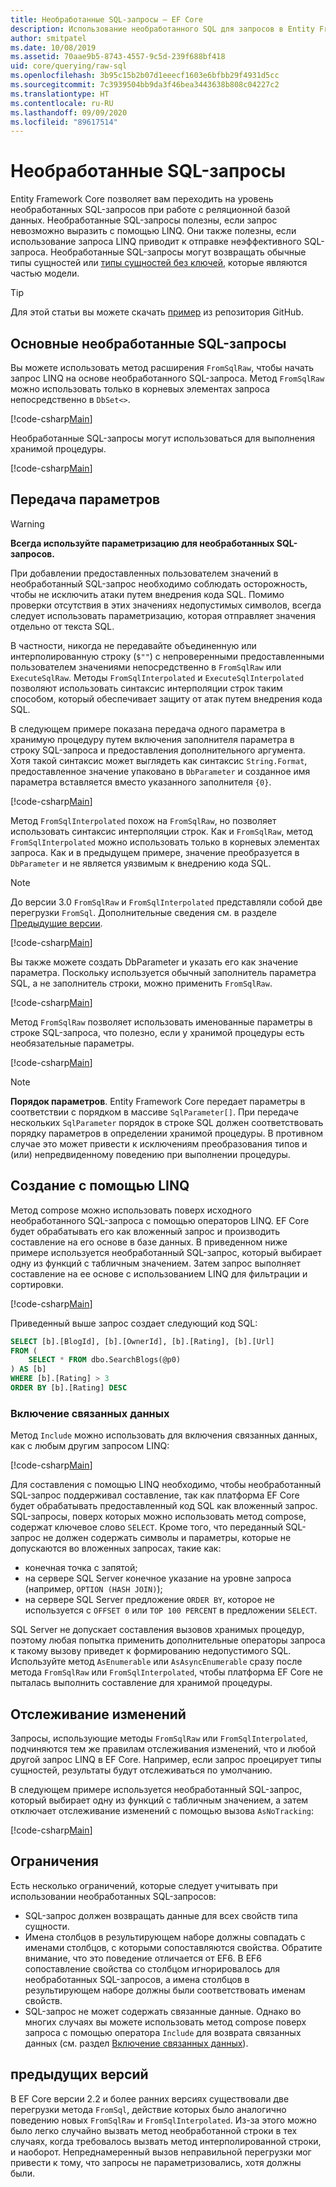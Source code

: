 ```yaml
---
title: Необработанные SQL-запросы — EF Core
description: Использование необработанного SQL для запросов в Entity Framework Core
author: smitpatel
ms.date: 10/08/2019
ms.assetid: 70aae9b5-8743-4557-9c5d-239f688bf418
uid: core/querying/raw-sql
ms.openlocfilehash: 3b95c15b2b07d1eeecf1603e6bfbb29f4931d5cc
ms.sourcegitcommit: 7c3939504bb9da3f46bea3443638b808c04227c2
ms.translationtype: HT
ms.contentlocale: ru-RU
ms.lasthandoff: 09/09/2020
ms.locfileid: "89617514"
---
```

# <a name="raw-sql-queries"></a>Необработанные SQL-запросы

Entity Framework Core позволяет вам переходить на уровень необработанных SQL-запросов при работе с реляционной базой данных. Необработанные SQL-запросы полезны, если запрос невозможно выразить с помощью LINQ. Они также полезны, если использование запроса LINQ приводит к отправке неэффективного SQL-запроса. Необработанные SQL-запросы могут возвращать обычные типы сущностей или [типы сущностей без ключей](xref:core/modeling/keyless-entity-types), которые являются частью модели.

> [!TIP]  
> Для этой статьи вы можете скачать [пример](https://github.com/dotnet/EntityFramework.Docs/tree/master/samples/core/Querying/) из репозитория GitHub.

## <a name="basic-raw-sql-queries"></a>Основные необработанные SQL-запросы

Вы можете использовать метод расширения `FromSqlRaw`, чтобы начать запрос LINQ на основе необработанного SQL-запроса. Метод `FromSqlRaw` можно использовать только в корневых элементах запроса непосредственно в `DbSet<>`.

[!code-csharp[Main](../../../samples/core/Querying/RawSQL/Sample.cs#FromSqlRaw)]

Необработанные SQL-запросы могут использоваться для выполнения хранимой процедуры.

[!code-csharp[Main](../../../samples/core/Querying/RawSQL/Sample.cs#FromSqlRawStoredProcedure)]

## <a name="passing-parameters"></a>Передача параметров

> [!WARNING]
> **Всегда используйте параметризацию для необработанных SQL-запросов.**
>
> При добавлении предоставленных пользователем значений в необработанный SQL-запрос необходимо соблюдать осторожность, чтобы не исключить атаки путем внедрения кода SQL. Помимо проверки отсутствия в этих значениях недопустимых символов, всегда следует использовать параметризацию, которая отправляет значения отдельно от текста SQL.
>
> В частности, никогда не передавайте объединенную или интерполированную строку (`$""`) с непроверенными предоставленными пользователем значениями непосредственно в `FromSqlRaw` или `ExecuteSqlRaw`. Методы `FromSqlInterpolated` и `ExecuteSqlInterpolated` позволяют использовать синтаксис интерполяции строк таким способом, который обеспечивает защиту от атак путем внедрения кода SQL.

В следующем примере показана передача одного параметра в хранимую процедуру путем включения заполнителя параметра в строку SQL-запроса и предоставления дополнительного аргумента. Хотя такой синтаксис может выглядеть как синтаксис `String.Format`, предоставленное значение упаковано в `DbParameter` и созданное имя параметра вставляется вместо указанного заполнителя `{0}`.

[!code-csharp[Main](../../../samples/core/Querying/RawSQL/Sample.cs#FromSqlRawStoredProcedureParameter)]

Метод `FromSqlInterpolated` похож на `FromSqlRaw`, но позволяет использовать синтаксис интерполяции строк. Как и `FromSqlRaw`, метод `FromSqlInterpolated` можно использовать только в корневых элементах запроса. Как и в предыдущем примере, значение преобразуется в `DbParameter` и не является уязвимым к внедрению кода SQL.

> [!NOTE]
> До версии 3.0 `FromSqlRaw` и `FromSqlInterpolated` представляли собой две перегрузки `FromSql`. Дополнительные сведения см. в разделе [Предыдущие версии](#previous-versions).

[!code-csharp[Main](../../../samples/core/Querying/RawSQL/Sample.cs#FromSqlInterpolatedStoredProcedureParameter)]

Вы также можете создать DbParameter и указать его как значение параметра. Поскольку используется обычный заполнитель параметра SQL, а не заполнитель строки, можно применить `FromSqlRaw`.

[!code-csharp[Main](../../../samples/core/Querying/RawSQL/Sample.cs#FromSqlRawStoredProcedureSqlParameter)]

Метод `FromSqlRaw` позволяет использовать именованные параметры в строке SQL-запроса, что полезно, если у хранимой процедуры есть необязательные параметры.

[!code-csharp[Main](../../../samples/core/Querying/RawSQL/Sample.cs#FromSqlRawStoredProcedureNamedSqlParameter)]

> [!NOTE]
> **Порядок параметров**. Entity Framework Core передает параметры в соответствии с порядком в массиве `SqlParameter[]`. При передаче нескольких `SqlParameter` порядок в строке SQL должен соответствовать порядку параметров в определении хранимой процедуры. В противном случае это может привести к исключениям преобразования типов и (или) непредвиденному поведению при выполнении процедуры.

## <a name="composing-with-linq"></a>Создание с помощью LINQ

Метод compose можно использовать поверх исходного необработанного SQL-запроса с помощью операторов LINQ. EF Core будет обрабатывать его как вложенный запрос и производить составление на его основе в базе данных. В приведенном ниже примере используется необработанный SQL-запрос, который выбирает одну из функций с табличным значением. Затем запрос выполняет составление на ее основе с использованием LINQ для фильтрации и сортировки.

[!code-csharp[Main](../../../samples/core/Querying/RawSQL/Sample.cs#FromSqlInterpolatedComposed)]

Приведенный выше запрос создает следующий код SQL:

```sql
SELECT [b].[BlogId], [b].[OwnerId], [b].[Rating], [b].[Url]
FROM (
    SELECT * FROM dbo.SearchBlogs(@p0)
) AS [b]
WHERE [b].[Rating] > 3
ORDER BY [b].[Rating] DESC
```

### <a name="including-related-data"></a>Включение связанных данных

Метод `Include` можно использовать для включения связанных данных, как с любым другим запросом LINQ:

[!code-csharp[Main](../../../samples/core/Querying/RawSQL/Sample.cs#FromSqlInterpolatedInclude)]

Для составления с помощью LINQ необходимо, чтобы необработанный SQL-запрос поддерживал составление, так как платформа EF Core будет обрабатывать предоставленный код SQL как вложенный запрос. SQL-запросы, поверх которых можно использовать метод compose, содержат ключевое слово `SELECT`. Кроме того, что переданный SQL-запрос не должен содержать символы и параметры, которые не допускаются во вложенных запросах, такие как:

- конечная точка с запятой;
- на сервере SQL Server конечное указание на уровне запроса (например, `OPTION (HASH JOIN)`);
- на сервере SQL Server предложение `ORDER BY`, которое не используется с `OFFSET 0` или `TOP 100 PERCENT` в предложении `SELECT`.

SQL Server не допускает составления вызовов хранимых процедур, поэтому любая попытка применить дополнительные операторы запроса к такому вызову приведет к формированию недопустимого SQL. Используйте метод `AsEnumerable` или `AsAsyncEnumerable` сразу после метода `FromSqlRaw` или `FromSqlInterpolated`, чтобы платформа EF Core не пыталась выполнить составление для хранимой процедуры.

## <a name="change-tracking"></a>Отслеживание изменений

Запросы, использующие методы `FromSqlRaw` или `FromSqlInterpolated`, подчиняются тем же правилам отслеживания изменений, что и любой другой запрос LINQ в EF Core. Например, если запрос проецирует типы сущностей, результаты будут отслеживаться по умолчанию.

В следующем примере используется необработанный SQL-запрос, который выбирает одну из функций с табличным значением, а затем отключает отслеживание изменений с помощью вызова `AsNoTracking`:

[!code-csharp[Main](../../../samples/core/Querying/RawSQL/Sample.cs#FromSqlInterpolatedAsNoTracking)]

## <a name="limitations"></a>Ограничения

Есть несколько ограничений, которые следует учитывать при использовании необработанных SQL-запросов:

- SQL-запрос должен возвращать данные для всех свойств типа сущности.
- Имена столбцов в результирующем наборе должны совпадать с именами столбцов, с которыми сопоставляются свойства. Обратите внимание, что это поведение отличается от EF6. В EF6 сопоставление свойства со столбцом игнорировалось для необработанных SQL-запросов, а имена столбцов в результирующем наборе должны были соответствовать именам свойств.
- SQL-запрос не может содержать связанные данные. Однако во многих случаях вы можете использовать метод compose поверх запроса с помощью оператора `Include` для возврата связанных данных (см. раздел [Включение связанных данных](#including-related-data)).

## <a name="previous-versions"></a>предыдущих версий

В EF Core версии 2.2 и более ранних версиях существовали две перегрузки метода `FromSql`, действие которых было аналогично поведению новых `FromSqlRaw` и `FromSqlInterpolated`. Из-за этого можно было легко случайно вызвать метод необработанной строки в тех случаях, когда требовалось вызвать метод интерполированной строки, и наоборот. Непреднамеренный вызов неправильной перегрузки мог привести к тому, что запросы не параметризовались, хотя должны были.
